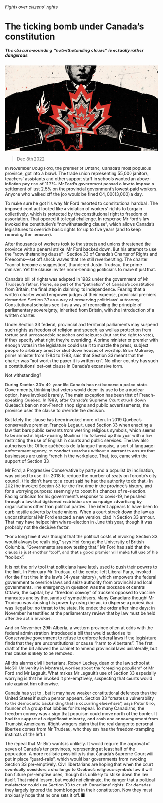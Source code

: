 ###### Fights over citizens’ rights

# The ticking bomb under Canada’s constitution 

##### The obscure-sounding “notwithstanding clause” is actually rather dangerous 

![image](images/20221210_AMD001.jpg) 

> Dec 8th 2022 

In November Doug Ford, the premier of Ontario, Canada’s most populous province, got into a brawl. The trade union representing 55,000 janitors, teachers’ assistants and other support staff in schools wanted an above-inflation pay rise of 11.7%. Mr Ford’s government passed a law to impose a settlement of just 2.5% on the provincial government’s lowest-paid workers. Anyone who walked off the job would be fined C$4,000 ($3,000) a day. 

To make sure he got his way Mr Ford resorted to constitutional hardball. The imposed contract looked like a violation of workers’ rights to bargain collectively, which is protected by the constitutional right to freedom of association. That opened it to legal challenge. In response Mr Ford’s law invoked the constitution’s “notwithstanding clause”, which allows Canada’s legislatures to override basic rights for up to five years (and to keep renewing the measure).

After thousands of workers took to the streets and unions threatened the province with a general strike, Mr Ford backed down. But his attempt to use the “notwithstanding clause”—Section 33 of Canada’s Charter of Rights and Freedoms—set off shock waves that are still reverberating. The charter “cannot become a suggestion”, thundered Justin Trudeau, the prime minister. Yet the clause invites norm-bending politicians to make it just that.

Canada’s bill of rights was adopted in 1982 under the government of Mr Trudeau’s father, Pierre, as part of the “patriation” of Canada’s constitution from Britain, the final step in claiming its independence. Fearing that a written charter would empower judges at their expense, provincial premiers demanded Section 33 as a way of preserving politicians’ autonomy. Constitutional scholars see it as a way of reconciling the principle of parliamentary sovereignty, inherited from Britain, with the introduction of a written charter.

Under Section 33 federal, provincial and territorial parliaments may suspend such rights as freedom of religion and speech, as well as protection from torture and unreasonable searches and seizures (but not the right to vote), if they specify what right they’re overriding. A prime minister or premier with enough votes in the legislature could use it to muzzle the press, subject people to arbitrary arrest or shut down houses of worship. Brian Mulroney, prime minister from 1984 to 1993, said that Section 33 meant that the charter was “not worth the paper it is written on”. No other country has such a constitutional get-out clause in Canada’s expansive form.

Not withstanding?

During Section 33’s 40-year life Canada has not become a police state. Governments, thinking that voters would deem its use to be a nuclear option, have invoked it rarely. The main exception has been that of French-speaking Quebec. In 1988, after Canada’s Supreme Court struck down Quebec’s ban on non-French shop signs and public advertisements, the province used the clause to override the decision.

But lately the clause has been invoked more often. In 2019 Quebec’s conservative premier, François Legault, used Section 33 when enacting a law that bars public servants from wearing religious symbols, which seems to be aimed at hijab-wearing Muslims. He followed up this year with a law restricting the use of English in courts and public services. The law also authorises the Office québécois de la langue française, a sort of language-enforcement agency, to conduct searches without a warrant to ensure that businesses are using French in the workplace. That, too, came with the support of Section 33.

Mr Ford, a Progressive Conservative by party and a populist by inclination, was poised to use it in 2018 to reduce the number of seats on Toronto’s city council. (He didn’t have to; a court said he had the authority to do that.) In 2021 he invoked Section 33 for the first time in the province’s history, and for a worrying purpose: seemingly to boost his chances of re-election. Facing criticism for his government’s response to covid-19, he pushed through a law that tightened restrictions on campaign advertising by organisations other than political parties. The intent appears to have been to curb hostile adverts by trade unions. When a court struck down the law as unconstitutional Mr Ford enacted a new version, clad in Section 33 armour. That may have helped him win re-election in June this year, though it was probably not the decisive factor.

“For a long time it was thought that the political costs of invoking Section 33 would always be really big,” says Hoi Kong at the University of British Columbia. “Governments are now testing that.” Mr Ford has said that the clause is just another “tool”, and that a good premier will make full use of his “toolbox”.

It is not the only tool that politicians have lately used to push their powers to the limit. In February Mr Trudeau, of the centre-left Liberal Party, invoked (for the first time in the law’s 34-year history) , which empowers the federal government to override laws and seize authority from provincial and local governments. The emergency in question was the blockade of central Ottawa, the capital, by a “freedom convoy” of truckers opposed to vaccine mandates and by thousands of sympathisers. Many Canadians thought Mr Trudeau was abusing his power by using the act to disperse a protest that was illegal but no threat to the state. He ended the order after nine days; in November he testified at the parliamentary review that by law must be held after the act is invoked. 

And on November 29th Alberta, a western province often at odds with the federal administration, introduced a bill that would authorise its Conservative government to refuse to enforce federal laws if the legislature finds that they are unconstitutional or cause “harm to Albertans”. The first draft of the bill allowed the cabinet to amend provincial laws unilaterally, but this clause is likely to be removed.

All this alarms civil libertarians. Robert Leckey, dean of the law school at McGill University in Montreal, worries about the “creeping populism” of Mr Ford and Mr Legault. What makes Mr Legault’s use of Section 33 especially worrying is that he invoked it pre-emptively, suspecting that courts would rule against him otherwise. 

Canada has yet to , but it may have weaker constitutional defences than the United States if such a person appears. Section 33 “creates a vulnerability to the democratic backsliding that is occurring elsewhere”, says Peter Biro, founder of a group that lobbies for its repeal. To many Canadians, the freedom convoy was a sign that populism could move north of the border. It had the support of a significant minority, and cash and encouragement from Trumpist Americans. (Right-wingers claim that the real danger to personal liberties comes from Mr Trudeau, who they say has the freedom-trampling instincts of the left.) 

The repeal that Mr Biro wants is unlikely. It would require the approval of seven of Canada’s ten provinces, representing at least half of the population. A more realistic possibility is that Canada’s Supreme Court will put in place “guard-rails”, which would bar governments from invoking Section 33 pre-emptively. Civil libertarians are hoping that when the court eventually considers a challenge to Quebec’s religious-symbols law it will ban future pre-emptive uses, though it is unlikely to strike down the law itself. That might lessen, but would not eliminate, the danger that a political malefactor could use Section 33 to crush Canadians’ rights. For decades they largely ignored the bomb lodged in their constitution. Now they must anxiously hope that no one sets it off. ■

